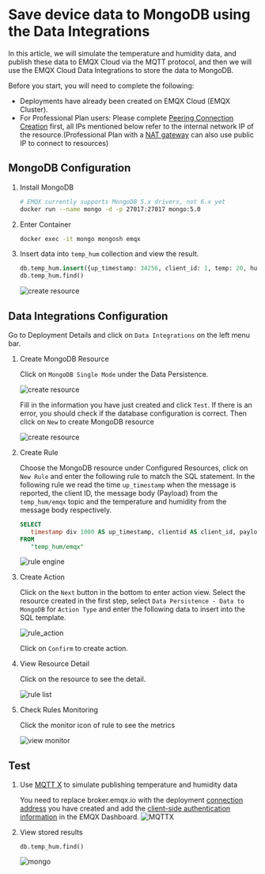 # Save device data to MongoDB using the Data Integrations

In this article, we will simulate the temperature and humidity
data, and publish these data to EMQX Cloud via the MQTT protocol, and then we will use the EMQX Cloud
Data Integrations to store the data to MongoDB.

Before you start, you will need to complete the following:

- Deployments have already been created on EMQX Cloud (EMQX Cluster).
- For Professional Plan users: Please complete [Peering Connection Creation](../deployments/vpc_peering.md) first, all IPs mentioned below refer to the internal network IP of the resource.(Professional Plan with a [NAT gateway](../vas/nat-gateway.md) can also use public IP to connect to resources)

## MongoDB Configuration

1. Install MongoDB
   
   ```bash
   # EMQX currently supports MongoDB 5.x drivers, not 6.x yet
   docker run --name mongo -d -p 27017:27017 mongo:5.0
   ```

3. Enter Container
   
   ```bash
   docker exec -it mongo mongosh emqx
   ```
4. Insert data into `temp_hum` collection and view the result.
   
   ```sql
   db.temp_hum.insert({up_timestamp: 34256, client_id: 1, temp: 20, hum: 33})
   db.temp_hum.find()
   ```
   ![create resource](./_assets/mongodb_view.png)

## Data Integrations Configuration

Go to Deployment Details and click on `Data Integrations` on the left menu bar.

1. Create MongoDB Resource

   Click on `MongoDB Single Mode` under the Data Persistence.

   ![create resource](./_assets/mongodb.png)

   Fill in the information you have just created and click `Test`. If there is an error, you should check if the database configuration is correct. Then click on `New` to create MongoDB resource

   ![create resource](./_assets/mongo_create_resource.png)

2. Create Rule

   Choose the MongoDB resource under Configured Resources, click on `New Rule` and enter the following rule to match the SQL statement. In the following rule we read the time `up_timestamp` when the message is reported, the client ID, the message body (Payload) from the `temp_hum/emqx` topic and the temperature and humidity from the message body respectively.

   ```sql
   SELECT 
      timestamp div 1000 AS up_timestamp, clientid AS client_id, payload.temp AS temp, payload.hum AS hum
   FROM
      "temp_hum/emqx"
   ```

   ![rule engine](./_assets/postgresql_new_rule.png)


3. Create Action

   Click on the `Next` button in the bottom to enter action view. Select the resource created in the first step, select `Data Persistence - Data to MongoDB` for `Action Type` and enter the following data to insert into the SQL template.

   ![rule_action](./_assets/mongo_add_action.png)

   Click on `Confirm` to create action.

4. View Resource Detail

   Click on the resource to see the detail.

   ![rule list](./_assets/mongo_resource_detail.png)


5. Check Rules Monitoring

   Click the monitor icon of rule to see the metrics

   ![view monitor](./_assets/mongo_monitor.png)


## Test

1. Use [MQTT X](https://mqttx.app/) to simulate publishing temperature and humidity data

   You need to replace broker.emqx.io with the deployment [connection address](../deployments/view_deployment.md) you have created and add the [client-side authentication information](../deployments/auth.md) in the EMQX Dashboard.
   ![MQTTX](./_assets/mongo_connect.png)

2. View stored results
   
   ```
   db.temp_hum.find()
   ```
   ![mongo](./_assets/mongo_result.png)
